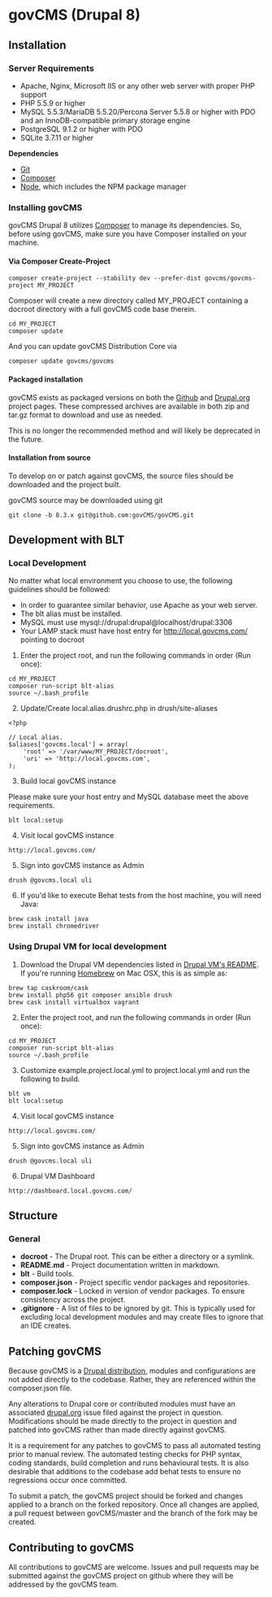 # govCMS (Drupal 8)

## Installation

### Server Requirements

* Apache, Nginx, Microsoft IIS or any other web server with proper PHP support
* PHP 5.5.9 or higher
* MySQL 5.5.3/MariaDB 5.5.20/Percona Server 5.5.8 or higher with PDO and an InnoDB-compatible primary storage engine
* PostgreSQL 9.1.2 or higher with PDO
* SQLite 3.7.11 or higher

**Dependencies**

* [Git](http://git-scm.com/)
* [Composer](https://getcomposer.org/)
* [Node](https://nodejs.org/en/), which includes the NPM package manager

### Installing govCMS

govCMS Drupal 8 utilizes [Composer](https://getcomposer.org/) to manage its dependencies. So, before using govCMS, make sure you have Composer installed on your machine.

#### Via Composer Create-Project

```
composer create-project --stability dev --prefer-dist govcms/govcms-project MY_PROJECT
```

Composer will create a new directory called MY_PROJECT containing a docroot directory with a full govCMS code base therein. 

```
cd MY_PROJECT
composer update
```

And you can update govCMS Distribution Core via
```
composer update govcms/govcms
```

#### Packaged installation

govCMS exists as packaged versions on both the [Github](https://github.com/govCMS/govCMS) and [Drupal.org](https://www.drupal.org/project/govcms) project pages. These compressed archives are available in both zip and tar.gz format to download and use as needed.

This is no longer the recommended method and will likely be deprecated in the future.

#### Installation from source

To develop on or patch against govCMS, the source files should be downloaded and the project built.

govCMS source may be downloaded using git

```
git clone -b 8.3.x git@github.com:govCMS/govCMS.git
```

## Development with BLT

### Local Development

No matter what local environment you choose to use, the following guidelines should be followed:

* In order to guarantee similar behavior, use Apache as your web server.
* The blt alias must be installed.
* MySQL must use mysql://drupal:drupal@localhost/drupal:3306
* Your LAMP stack must have host entry for http://local.govcms.com/ pointing to docroot

1. Enter the project root, and run the following commands in order (Run once):

```
cd MY_PROJECT
composer run-script blt-alias
source ~/.bash_profile
```

2. Update/Create local.alias.drushrc.php in drush/site-aliases

```
<?php

// Local alias.
$aliases['govcms.local'] = array(
    'root' => '/var/www/MY_PROJECT/docroot',
    'uri' => 'http://local.govcms.com',
);
```

3. Build local govCMS instance

Please make sure your host entry and MySQL database meet the above requirements.

```
blt local:setup
```

4. Visit local govCMS instance
```
http://local.govcms.com/
```

5. Sign into govCMS instance as Admin
```
drush @govcms.local uli
```

6. If you'd like to execute Behat tests from the host machine, you will need Java:
```
brew cask install java
brew install chromedriver
```

### Using Drupal VM for local development

1. Download the Drupal VM dependencies listed in [Drupal VM's README](https://github.com/geerlingguy/drupal-vm#quick-start-guide). If you're running [Homebrew](https://brew.sh/index.html) on Mac OSX, this is as simple as:

```
brew tap caskroom/cask
brew install php56 git composer ansible drush
brew cask install virtualbox vagrant
```

2. Enter the project root, and run the following commands in order (Run once):

```
cd MY_PROJECT
composer run-script blt-alias
source ~/.bash_profile
```

3. Customize example.project.local.yml to project.local.yml and run the following to build.

```
blt vm
blt local:setup
```

4. Visit local govCMS instance
```
http://local.govcms.com/
```

5. Sign into  govCMS instance as Admin
```
drush @govcms.local uli
```

6. Drupal VM Dashboard 
```
http://dashboard.local.govcms.com/
```

## Structure

### General

- **docroot** - The Drupal root. This can be either a directory or a symlink.
- **README.md** - Project documentation written in markdown.
- **blt** - Build tools.
- **composer.json** - Project specific vendor packages and repositories.
- **composer.lock** - Locked in version of vendor packages. To ensure consistency across the project.
- **.gitignore** - A list of files to be ignored by git. This is typically used for excluding local development modules and may create files to ignore that an IDE creates.

## Patching govCMS

Because govCMS is a [Drupal distribution](https://www.drupal.org/documentation/build/distributions), modules and configurations are not added directly to the codebase. Rather, they are referenced within the composer.json file.

Any alterations to Drupal core or contributed modules must have an associated [drupal.org](https://www.drupal.org) issue filed against the project in question. Modifications should be made directly to the project in question and patched into govCMS rather than made directly against govCMS.

It is a requirement for any patches to govCMS to pass all automated testing prior to manual review. The automated testing checks for PHP syntax, coding standards, build completion and runs behavioural tests. It is also desirable that additions to the codebase add behat tests to ensure no regressions occur once committed.

To submit a patch, the govCMS project should be forked and changes applied to a branch on the forked repository. Once all changes are applied, a pull request between govCMS/master and the branch of the fork may be created.


## Contributing to govCMS

All contributions to govCMS are welcome. Issues and pull requests may be submitted against the govCMS project on github where they will be addressed by the govCMS team.

